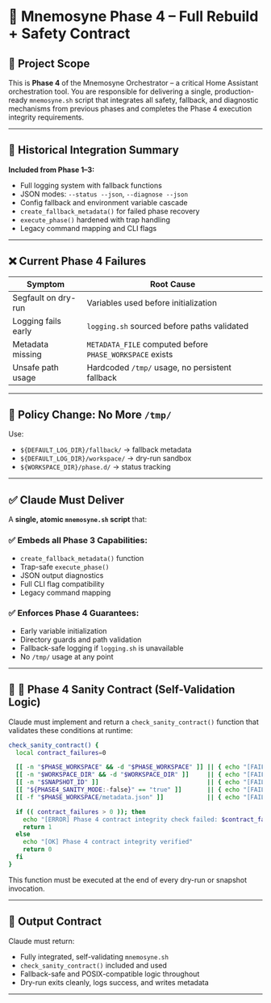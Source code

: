 # 🔐 Mnemosyne Phase 4 – Full Rebuild + Safety Contract

## 🧭 Project Scope

This is **Phase 4** of the Mnemosyne Orchestrator – a critical Home Assistant orchestration tool. You are responsible for delivering a single, production-ready `mnemosyne.sh` script that integrates all safety, fallback, and diagnostic mechanisms from previous phases and completes the Phase 4 execution integrity requirements.

---

## 🔢 Historical Integration Summary

**Included from Phase 1–3:**

* Full logging system with fallback functions
* JSON modes: `--status --json`, `--diagnose --json`
* Config fallback and environment variable cascade
* `create_fallback_metadata()` for failed phase recovery
* `execute_phase()` hardened with trap handling
* Legacy command mapping and CLI flags

---

## ❌ Current Phase 4 Failures

| Symptom             | Root Cause                                               |
| ------------------- | -------------------------------------------------------- |
| Segfault on dry-run | Variables used before initialization                     |
| Logging fails early | `logging.sh` sourced before paths validated              |
| Metadata missing    | `METADATA_FILE` computed before `PHASE_WORKSPACE` exists |
| Unsafe path usage   | Hardcoded `/tmp/` usage, no persistent fallback          |

---

## 🔁 Policy Change: No More `/tmp/`

Use:

* `${DEFAULT_LOG_DIR}/fallback/` → fallback metadata
* `${DEFAULT_LOG_DIR}/workspace/` → dry-run sandbox
* `${WORKSPACE_DIR}/phase.d/` → status tracking

---

## ✅ Claude Must Deliver

A **single, atomic `mnemosyne.sh` script** that:

### ✅ Embeds all Phase 3 Capabilities:

* `create_fallback_metadata()` function
* Trap-safe `execute_phase()`
* JSON output diagnostics
* Full CLI flag compatibility
* Legacy command mapping

### ✅ Enforces Phase 4 Guarantees:

* Early variable initialization
* Directory guards and path validation
* Fallback-safe logging if `logging.sh` is unavailable
* No `/tmp/` usage at any point

---

## 🧠 🧪 Phase 4 Sanity Contract (Self-Validation Logic)

Claude must implement and return a `check_sanity_contract()` function that validates these conditions at runtime:

```bash
check_sanity_contract() {
  local contract_failures=0

  [[ -n "$PHASE_WORKSPACE" && -d "$PHASE_WORKSPACE" ]] || { echo "[FAIL] PHASE_WORKSPACE invalid"; ((contract_failures++)); }
  [[ -n "$WORKSPACE_DIR" && -d "$WORKSPACE_DIR" ]]     || { echo "[FAIL] WORKSPACE_DIR invalid"; ((contract_failures++)); }
  [[ -n "$SNAPSHOT_ID" ]]                              || { echo "[FAIL] SNAPSHOT_ID not set"; ((contract_failures++)); }
  [[ "${PHASE4_SANITY_MODE:-false}" == "true" ]]       || { echo "[FAIL] PHASE4_SANITY_MODE not enabled"; ((contract_failures++)); }
  [[ -f "$PHASE_WORKSPACE/metadata.json" ]]            || { echo "[FAIL] metadata.json missing in workspace"; ((contract_failures++)); }

  if (( contract_failures > 0 )); then
    echo "[ERROR] Phase 4 contract integrity check failed: $contract_failures issues detected"
    return 1
  else
    echo "[OK] Phase 4 contract integrity verified"
    return 0
  fi
}
```

This function must be executed at the end of every dry-run or snapshot invocation.

---

## 🚦 Output Contract

Claude must return:

* Fully integrated, self-validating `mnemosyne.sh`
* `check_sanity_contract()` included and used
* Fallback-safe and POSIX-compatible logic throughout
* Dry-run exits cleanly, logs success, and writes metadata

---
